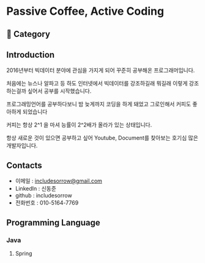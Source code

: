 # Passive Coffee, Active Coding

## :book: Category

## Introduction

2016년부터 빅데이터 분야에 관심을 가지게 되어 꾸준히 공부해온 프로그래머입니다. 

처음에는 뉴스나 알파고 등 하도 인터넷에서 빅데이터를 강조하길래 뭐길래 이렇게 강조하는걸까 싶어서 공부를 시작했습니다.

프로그래밍언어를 공부하다보니 밤 늦게까지 코딩을 하게 돼었고 그로인해서 커피도 좋아하게 되었습니다

커피는 항상 2^1 을 마셔 능률이 2^2배가 올라가 있는 상태입니다.

항상 새로운 것이 있으면 공부하고 싶어 Youtube, Document를 찾아보는 호기심 많은 개발자입니다.

## Contacts
- 이메일 : includesorrow@gmail.com
- LinkedIn : 신동준
- github : includesorrow
- 전화번호 : 010-5164-7769

## Programming Language 

### Java
1. Spring


